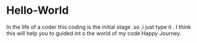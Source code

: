 # Hello-World
In the life of a coder this coding  is the initial stage .so ,i just type it . I think this will help you to guided int o the world of my code.Happy Journey.

